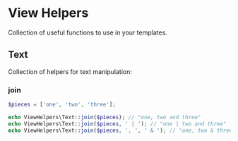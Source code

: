 # View Helpers

Collection of useful functions to use in your templates.

## Text

Collection of helpers for text manipulation:

### join

```php
$pieces = ['one', 'two', 'three'];

echo ViewHelpers\Text::join($pieces); // "one, two and three"
echo ViewHelpers\Text::join($pieces, ' | '); // "one | two and three"
echo ViewHelpers\Text::join($pieces, ', ', ' & '); // "one, two & three"
```